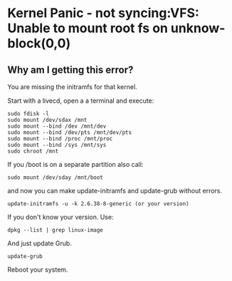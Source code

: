 # Kernel Panic - not syncing:VFS: Unable to mount root fs on unknow-block(0,0)

## Why am I getting this error?
You are missing the initramfs for that kernel.

Start with a livecd, open a a terminal and execute:
```
sudo fdisk -l
sudo mount /dev/sdax /mnt
sudo mount --bind /dev /mnt/dev
sudo mount --bind /dev/pts /mnt/dev/pts
sudo mount --bind /proc /mnt/proc
sudo mount --bind /sys /mnt/sys
sudo chroot /mnt
``` 

If you /boot is on a separate partition also call:

```
sudo mount /dev/sday /mnt/boot
```

and now you can make update-initramfs and update-grub without errors.

```
update-initramfs -u -k 2.6.38-8-generic (or your version)
```

If you don't know your version. Use:

```
dpkg --list | grep linux-image
```

And just update Grub.

```
update-grub
```


Reboot your system.
